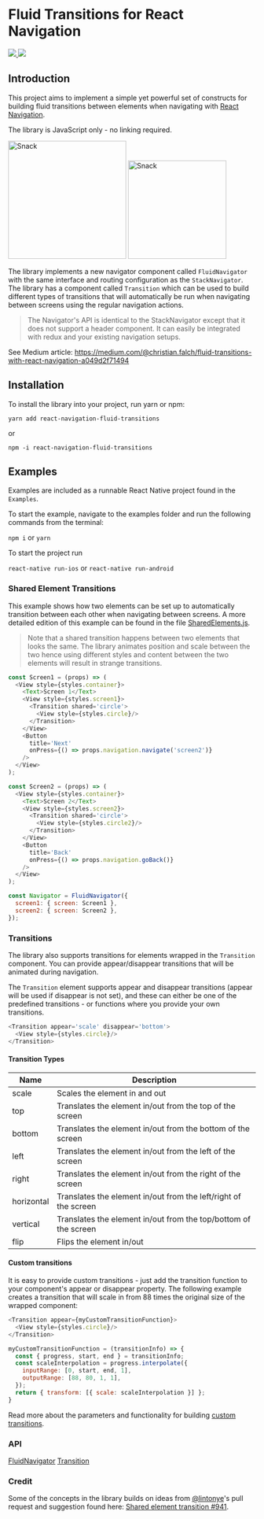 # Fluid Transitions for React Navigation

<a href="https://www.npmjs.com/package/react-navigation-fluid-transitions">
  <img src="https://img.shields.io/npm/v/react-navigation-fluid-transitions.svg?style=flat-square">
</a>
<a href="https://opensource.org/licenses/MIT"><img src="https://img.shields.io/badge/License-MIT-blue.svg"></a>

## Introduction
This project aims to implement a simple yet powerful set of constructs for building fluid transitions between elements when navigating with [React Navigation](https://reactnavigation.org). 

The library is JavaScript only - no linking required.

<a href="https://snack.expo.io/@chrfalch/fluid-transitions-demo"><img src="https://github.com/fram-x/FluidTransitions/raw/develop/docs/example.gif" alt="Snack" width="240"></a>
<a href="https://snack.expo.io/@chrfalch/onboarding-example"><img src="https://github.com/fram-x/FluidTransitions/raw/develop/docs/final.gif" alt="Snack" width="200"></a>

The library implements a new navigator component called `FluidNavigator` with the same interface and routing configuration as the `StackNavigator`. The library has a component called `Transition` which can be used to build different types of transitions that will automatically be run when navigating between screens using the regular navigation actions.

> The Navigator's API is identical to the StackNavigator except that it does not support a header component. It can easily be integrated with redux and your existing navigation setups.

See Medium article:
<https://medium.com/@christian.falch/fluid-transitions-with-react-navigation-a049d2f71494>

## Installation

To install the library into your project, run yarn or npm:

`yarn add react-navigation-fluid-transitions`

or

`npm -i react-navigation-fluid-transitions`

## Examples
Examples are included as a runnable React Native project found in the `Examples`.

To start the example, navigate to the examples folder and run the following commands from the terminal:

`npm i` or `yarn`

To start the project run

`react-native run-ios` or `react-native run-android`

### Shared Element Transitions
This example shows how two elements can be set up to automatically transition between each other when navigating between screens. A more detailed edition of this example can be found in the file [SharedElements.js](./Examples/src/SharedElements.js).

> Note that a shared transition happens between two elements that looks the same. The library animates position and scale between the two hence using different styles and content between the two elements will result in strange transitions.

```javascript
const Screen1 = (props) => (
  <View style={styles.container}>
    <Text>Screen 1</Text>
    <View style={styles.screen1}>
      <Transition shared='circle'>
        <View style={styles.circle}/>
      </Transition>
    </View>
    <Button
      title='Next'
      onPress={() => props.navigation.navigate('screen2')}
    />
  </View>
);

const Screen2 = (props) => (
  <View style={styles.container}>
    <Text>Screen 2</Text>
    <View style={styles.screen2}>
      <Transition shared='circle'>
        <View style={styles.circle2}/>
      </Transition>
    </View>
    <Button
      title='Back'
      onPress={() => props.navigation.goBack()}
    />
  </View>
);

const Navigator = FluidNavigator({
  screen1: { screen: Screen1 },
  screen2: { screen: Screen2 },
});

```

### Transitions
The library also supports transitions for elements wrapped in the `Transition` component. You can provide appear/disappear transitions that will be animated during navigation.

The `Transition` element supports appear and disappear transitions (appear will be used if disappear is not set), and these can either be one of the predefined transitions - or functions where you provide your own transitions.

```javascript
<Transition appear='scale' disappear='bottom'>
  <View style={styles.circle}/>
</Transition>
```

#### Transition Types

| Name        | Description | 
| ----------  | ------------- | 
| scale      	| Scales the element in and out | 
| top      	| Translates the element in/out from the top of the screen | 
| bottom | Translates the element in/out from the bottom of the screen | 
| left | Translates the element in/out from the left of the screen | 
| right | Translates the element in/out from the right of the screen | 
| horizontal | Translates the element in/out from the left/right of the screen | 
| vertical | Translates the element in/out from the top/bottom of the screen | 
| flip | Flips the element in/out | 

#### Custom transitions
It is easy to provide custom transitions - just add the transition function to your component's appear or disappear property. The following example creates a transition that will scale in from 88 times the original size of the wrapped component:

```javascript
<Transition appear={myCustomTransitionFunction}>
  <View style={styles.circle}/>
</Transition>

myCustomTransitionFunction = (transitionInfo) => {
  const { progress, start, end } = transitionInfo;
  const scaleInterpolation = progress.interpolate({
    inputRange: [0, start, end, 1],
    outputRange: [88, 80, 1, 1],
  });
  return { transform: [{ scale: scaleInterpolation }] };
}
```

Read more about the parameters and functionality for building [custom transitions](./docs/CustomTransition.md).

### API

[FluidNavigator](./docs/FluidNavigator.md)
[Transition](./docs/Transition.md)

### Credit
Some of the concepts in the library builds on ideas from [@lintonye](https://github.com/lintonye)'s pull request and suggestion found here: [Shared element transition #941](https://github.com/react-navigation/react-navigation/pull/941).
